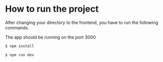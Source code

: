 # How to run the project

After changing your directory to the frontend, you have to run the following commands.

The app should be running on the port 3000

```bash
$ npm install

$ npm run dev
```
